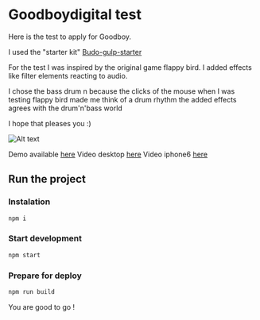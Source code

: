 Goodboydigital test
===================

Here is the test to apply for Goodboy.

I used the "starter kit" [Budo-gulp-starter](https://github.com/mattdesl/budo-gulp-starter)

For the test I was inspired by the original game flappy bird. I added effects like filter elements reacting to audio.

I chose the bass drum n because the clicks of the mouse when I was testing flappy bird made me think of a drum rhythm the added effects agrees with the drum'n'bass world

I hope that pleases you :)



![Alt text](http://jojo.ninja/share/goodboy.png "gregcortesi")

Demo available [here](http://jojo.ninja/goodboy)
Video desktop [here](http://jojo.ninja/goodboy/video/desktop)
Video iphone6 [here](http://jojo.ninja/goodboy/video/iphone6)

## Run the project

### Instalation
```bash
npm i
```

### Start development
```bash
npm start
```

### Prepare for deploy
```bash
npm run build
```

You are good to go !
